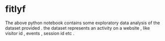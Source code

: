 # fitlyf

The above python notebook contains some exploratory data analysis of the dataset provided . 
the dataset represents an activity on a website , like visitor id , events , session id etc . 
